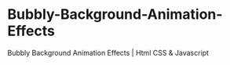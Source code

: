 # Bubbly-Background-Animation-Effects
Bubbly Background Animation Effects | Html CSS &amp; Javascript
